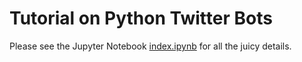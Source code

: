 # Tutorial on Python Twitter Bots

Please see the Jupyter Notebook [index.ipynb](index.ipynb) for all the juicy details.

